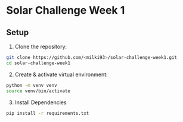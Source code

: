 # Solar Challenge Week 1

## Setup

1. Clone the repository:
```bash
git clone https://github.com/<milki93>/solar-challenge-week1.git
cd solar-challenge-week1
```

2. Create & activate virtual environment:
```bash
python -m venv venv
source venv/bin/activate  
```
3. Install Dependencies
```bash
pip install -r requirements.txt
```